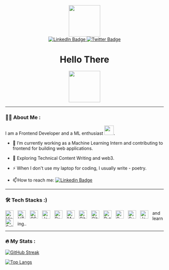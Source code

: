 <div id="header" align="center">
  <img src="https://media.giphy.com/media/3kPDmoWdBpQPNhCnUG/giphy.gif" width="100"/>
</div>
<div id="badges" align="center">
  <a href="https://www.linkedin.com/in/tanuushree/">
    <img src="https://img.shields.io/badge/LinkedIn-blue?style=for-the-badge&logo=linkedin&logoColor=white" alt="LinkedIn Badge"/>
  </a>
  
  <a href="https://twitter.com/home">
    <img src="https://img.shields.io/badge/Twitter-blue?style=for-the-badge&logo=twitter&logoColor=white" alt="Twitter Badge"/>
  </a>
</div>
<div align="center">
  <img src="https://komarev.com/ghpvc/?username=tanuushree&style=flat-square&color=blue" alt=""/>
</div>
<div align="center">
  <h1 >Hello There</h1>
  <img src="https://media.giphy.com/media/v1.Y2lkPTc5MGI3NjExbDZlaTV6cjlwdHJ1bDF6dnEydTZhZXhhcnhsNWh0ZWxvanR2ejlzdyZlcD12MV9pbnRlcm5hbF9naWZfYnlfaWQmY3Q9cw/hvRJCLFzcasrR4ia7z/giphy.gif" width="100"/>
</div>

- ---
### :woman_technologist: About Me :
I am a Frontend Developer and a ML enthusiast <img src="https://media.giphy.com/media/WUlplcMpOCEmTGBtBW/giphy.gif" width="30">.
- :telescope: I’m currently working as a Machine Learning Intern and contributing to frontend for building web applications.

- :seedling: Exploring Technical Content Writing and web3.

- :zap: When I don't use my laptop for coding, I usually write - poetry.

- :mailbox:How to reach me: [![Linkedin Badge](https://img.shields.io/badge/-Tanu-blue?style=flat&logo=Linkedin&logoColor=white)](https://www.linkedin.com/in/tanuushree/)

- ---

### :hammer_and_wrench: Tech Stacks :)
<div>
<img align="left" alt="Visual Studio Code" width="26px" src="https://cdn.jsdelivr.net/gh/devicons/devicon/icons/vscode/vscode-original.svg" style="padding-right:10px;" />
<img align="left" alt="HTML5" width="26px" src="https://cdn.jsdelivr.net/gh/devicons/devicon/icons/html5/html5-original.svg" style="padding-right:10px;" />
<img align="left" alt="CSS3" width="26px" src="https://cdn.jsdelivr.net/gh/devicons/devicon/icons/css3/css3-original.svg" style="padding-right:10px;" />
<img align="left" alt="JavaScript" width="26px" src="https://cdn.jsdelivr.net/gh/devicons/devicon/icons/javascript/javascript-original.svg" style="padding-right:10px;" />
<img align="left" alt="React" width="26px" src="https://cdn.jsdelivr.net/gh/devicons/devicon/icons/react/react-original.svg" style="padding-right:10px;" />
<img align="left" alt="MySQL" width="26px" src="https://cdn.jsdelivr.net/gh/devicons/devicon/icons/mysql/mysql-original.svg" style="padding-right:10px;" />
<img align="left" alt="Git" width="26px" src="https://cdn.jsdelivr.net/gh/devicons/devicon/icons/git/git-original.svg" style="padding-right:10px;" />
<img align="left" alt="GitHub" width="26px" src="https://user-images.githubusercontent.com/3369400/139447912-e0f43f33-6d9f-45f8-be46-2df5bbc91289.png" style="padding-right:10px;" />
<img align="left" alt="Python" width="26px" src="https://cdn.jsdelivr.net/gh/devicons/devicon/icons/python/python-original.svg" style="padding-right:10px;" />
<img align="left" alt="C" width="26px" src="https://cdn.jsdelivr.net/gh/devicons/devicon/icons/c/c-original.svg" style="padding-right:10px;" />
<img align="left" alt="C++" width="26px" src="https://cdn.jsdelivr.net/gh/devicons/devicon/icons/cplusplus/cplusplus-original.svg" style="padding-right:10px;" />
<img align="left" alt="Java" width="26px" src="https://cdn.jsdelivr.net/gh/devicons/devicon/icons/java/java-original.svg" style="padding-right:10px;" />
<img align="left" alt="Solidity" width="26px" src="https://cdn.jsdelivr.net/gh/devicons/devicon/icons/solidity/solidity-original.svg" style="padding-right:10px;" />
</div>
and learning..

- ---
### :fire: My Stats :
[![GitHub Streak](http://github-readme-streak-stats.herokuapp.com?user=tanuushree&theme=dark&background=000000)](https://git.io/streak-stats)

[![Top Langs](https://github-readme-stats.vercel.app/api/top-langs/?username=tanuushree)](https://github.com/anuraghazra/github-readme-stats)
